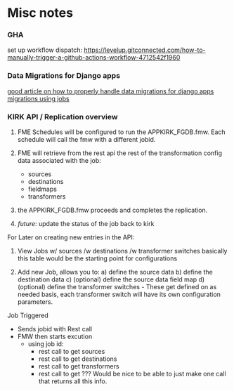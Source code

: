 # Misc notes

### GHA
set up workflow dispatch: https://levelup.gitconnected.com/how-to-manually-trigger-a-github-actions-workflow-4712542f1960

### Data Migrations for Django apps

[good article on how to properly handle data migrations for django apps](https://itnext.io/django-migrations-with-init-containers-on-openshift-597db8138dad)
[migrations using jobs](https://medium.com/@markgituma/kubernetes-local-to-production-with-django-3-postgres-with-migrations-on-minikube-31f2baa8926e)

### KIRK API / Replication overview

1.   FME Schedules will be configured to run the APPKIRK_FGDB.fmw.  Each
     schedule will call the fmw with a different jobid.

2.   FME will retrieve from the rest api the rest of the transformation config
     data associated with the job:
        - sources
        - destinations
        - fieldmaps
        - transformers

3.  the APPKIRK_FGDB.fmw proceeds and completes the replication.

4.  *future*: update the status of the job back to kirk

For Later on creating new entries in the API:
1.   View Jobs w/ sources /w destinations /w transformer switches
     basically this table would be the starting point for configurations

2.   Add new Job, allows you to:
     a) define the source data
     b) define the destination data
     c) (optional) define the source data field map
     d) (optional) define the transformer switches
          - These get defined on as needed basis, each transformer switch
            will have its own configuration parameters.

Job Triggered
  - Sends jobid with Rest call
  - FMW then starts excution
      - using job id:
         - rest call to get sources
         - rest call to get destinations
         - rest call to get transformers
         - rest call to get ???
       Would be nice to be able to just make one call that returns
       all this info.